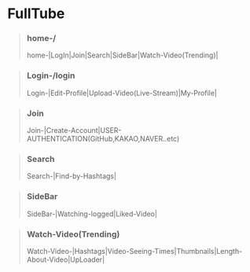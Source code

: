 # FullTube

> ### home-/
>
> home-|LogIn|Join|Search|SideBar|Watch-Video(Trending)|

> ### Login-/login
>
> Login-|Edit-Profile|Upload-Video(Live-Stream)|My-Profile|

> ### Join
>
> Join-|Create-Account|USER-AUTHENTICATION(GitHub,KAKAO,NAVER..etc)

> ### Search
>
> Search-|Find-by-Hashtags|

> ### SideBar
>
> SideBar-|Watching-logged|Liked-Video|

> ### Watch-Video(Trending)
>
> Watch-Video-|Hashtags|Video-Seeing-Times|Thumbnails|Length-About-Video|UpLoader|
